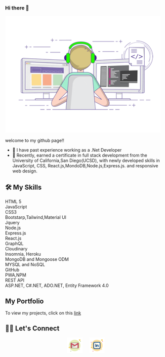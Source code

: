 ### Hi there 👋

![person using a computer animated image](images/profileReadMe.gif)


welcome to my github page!!

- 🔭 I have past experience working as a .Net Developer
- 🌱 Recently, earned a certificate in full stack development from the University of California,San Diego(UCSD), with newly developed skills in JavaScript, CSS, React.js,MondoDB,Node.js,Express.js. and responsive web design.


## 🛠️ My Skills

HTML 5 <br>
JavaScript<br>
CSS3 <br>
Bootstarp,Tailwind,Material UI<br>
Jquery<br>
Node.js<br>
Express.js<br>
React.js<br>
GraphQL<br>
Cloudinary<br>
Insomnia, Heroku <br>
MongoDB and Mongoose ODM<br>
MYSQL and NoSQL <br>
GitHub<br/>
PWA,NPM<br>
REST API <br/>
ASP.NET, C#.NET, ADO.NET, Entity Framework 4.0





## My Portfolio
To view my projects, click on this <a href="https://my-portfolio-react-123.herokuapp.com/" target="_blank" >link </a>

## 🙋‍♀️ Let's Connect
<p align="center">  
 &emsp;
<a href="https://mail.google.com/mail/?view=cm&fs=1&tf=1&to=sangeethajadhav123@gmail.com" >
<img src="images/gmail.png" alt="mail_image"></img></a>
 &emsp;
<a href="https://linkedin.com/in/sangeetha-nageshwara-rao-164a0120">
<img src="images/linkedin.png" alt="linkedin_image"></img></a>
</p>
                                           
